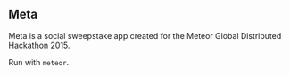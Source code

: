 ## Meta

Meta is a social sweepstake app created for the Meteor Global Distributed Hackathon 2015.

Run with `meteor`.